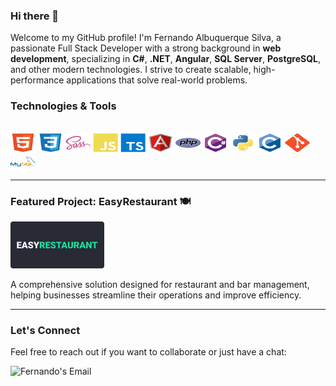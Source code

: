 ### Hi there 👋

Welcome to my GitHub profile! I'm Fernando Albuquerque Silva, a passionate Full Stack Developer with a strong background in **web development**, specializing in **C#**, **.NET**, **Angular**, **SQL Server**, **PostgreSQL**, and other modern technologies. I strive to create scalable, high-performance applications that solve real-world problems.

### Technologies & Tools

<div style="display: inline_block"><br>
  <img align="center" alt="HTML" height="30" width="40" src="https://raw.githubusercontent.com/devicons/devicon/master/icons/html5/html5-original.svg">
  <img align="center" alt="CSS" height="30" width="40" src="https://raw.githubusercontent.com/devicons/devicon/master/icons/css3/css3-original.svg">
  <img align="center" alt="SASS" height="30" width="40" src="https://github.com/devicons/devicon/blob/master/icons/sass/sass-original.svg">
  <img align="center" alt="JavaScript" height="30" width="40" src="https://raw.githubusercontent.com/devicons/devicon/master/icons/javascript/javascript-plain.svg">
  <img align="center" alt="TypeScript" height="30" width="40" src="https://raw.githubusercontent.com/devicons/devicon/master/icons/typescript/typescript-plain.svg">
  <img align="center" alt="Angular" height="30" width="40" src="https://github.com/devicons/devicon/blob/master/icons/angularjs/angularjs-original.svg">
  <img align="center" alt="PHP" height="30" width="40" src="https://github.com/devicons/devicon/blob/master/icons/php/php-original.svg">
  <img align="center" alt="C#" height="30" width="40" src="https://raw.githubusercontent.com/devicons/devicon/master/icons/csharp/csharp-original.svg">
  <img align="center" alt="Python" height="30" width="40" src="https://raw.githubusercontent.com/devicons/devicon/master/icons/python/python-original.svg">
  <img align="center" alt="C" height="30" width="40" src="https://github.com/devicons/devicon/blob/master/icons/c/c-original.svg">
  <img align="center" alt="Git" height="30" width="40" src="https://github.com/devicons/devicon/blob/master/icons/git/git-original.svg">
  <img align="center" alt="MySQL" height="30" width="40" src="https://github.com/devicons/devicon/blob/master/icons/mysql/mysql-original-wordmark.svg">
</div>

---

### Featured Project: EasyRestaurant 🍽️

<a href="https://easyrestaurant.com.br">
  <img alt="EasyRestaurant" width="150px" src="./easyrestaurant.png" />
</a>

A comprehensive solution designed for restaurant and bar management, helping businesses streamline their operations and improve efficiency.

---

### Let's Connect

Feel free to reach out if you want to collaborate or just have a chat:


<div>
  <a href="mailto:fernando.albsilva@gmail.com">
    <img align="left" alt="Fernando's Email" height="25px" src="https://img.shields.io/badge/-fernando.albsilva@gmail.com-263238?style=flat-square&labelColor=263238&logo=gmail&logoColor=white&link=mailto:fernando.albsilva@gmail.com" />
  </a>
</div>
